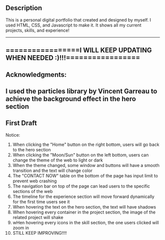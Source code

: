 Description
---------------------------------------------------------------------------------------
This is a personal digital portfolio that created and designed by myself.
I used HTML, CSS, and Javascript to make it. It shows all my current projects, skills, and experience!

---------------------------------------------------------------------------------------
=================I WILL KEEP UPDATING WHEN NEEDED :)!!!=================
---------------------------------------------------------------------------------------

Acknowledgments:
---------------------------------------------------------------------------------------
I used the particles library by Vincent Garreau to achieve the background effect in the hero section
---------------------------------------------------------------------------------------

First Draft
---------------------------------------------------------------------------------------
Notice: 
1) When clicking the "Home" button on the right bottom, users will go back to the hero section
2) When clicking the "Moon/Sun" button on the left bottom, users can change the theme of the web to light or dark
3) When the theme changed, some window and buttons will have a smooth transition and the text will change color
4) The "CONTACT NOW" table on the bottom of the page has input limit to prevent web crashing
5) The navigation bar on top of the page can lead users to the specific sections of the web
6) The timeline for the experience section will move forward dynamically for the first time users see it
7) When hovering the text on the hero section, the text will have shadows
8) When hovering every container in the project section, the image of the related project will shake
9) wHen hovering every icons in the skill section, the one users clicked will zoom in
10) STILL KEEP IMPROVING!!!!
